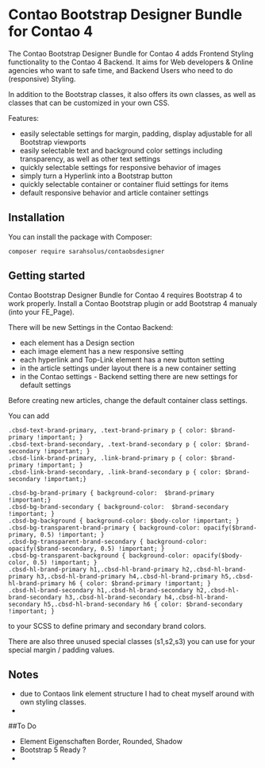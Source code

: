 # Contao Bootstrap Designer Bundle for Contao 4

The Contao Bootstrap Designer Bundle for Contao 4 adds Frontend Styling functionality to the Contao 4 Backend.
It aims for Web developers & Online agencies who want to safe time, and Backend Users who need to do (responsive) Styling. 

In addition to the Bootstrap classes, it also offers its own classes, as well as classes that can be customized in your own CSS.

Features:
- easily selectable settings for margin, padding, display adjustable for all Bootstrap viewports
- easily selectable text and background color settings including transparency, as well as other text settings
- quickly selectable settings for responsive behavior of images
- simply turn a Hyperlink into a Bootstrap button
- quickly selectable container or container fluid settings for items
- default responsive behavior and article container settings

## Installation

You can install the package with Composer:

```
composer require sarahsolus/contaobsdesigner
```

## Getting started

Contao Bootstrap Designer Bundle for Contao 4 requires Bootstrap 4 to work properly.
Install a Contao Bootstrap plugin or add Bootstrap 4 manualy (into your FE_Page).

There will be new Settings in the Contao Backend:

- each element has a Design section
- each image element has a new responsive setting
- each hyperlink and Top-Link element has a new button setting
- in the article settings under layout there is a new container setting
- in the Contao settings - Backend setting there are new settings for default settings


Before creating new articles, change the default container class settings.




You can add

```
.cbsd-text-brand-primary, .text-brand-primary p { color: $brand-primary !important; }
.cbsd-text-brand-secondary, .text-brand-secondary p { color: $brand-secondary !important; }
.cbsd-link-brand-primary, .link-brand-primary p { color: $brand-primary !important; }
.cbsd-link-brand-secondary, .link-brand-secondary p { color: $brand-secondary !important;}

.cbsd-bg-brand-primary { background-color:  $brand-primary !important;}
.cbsd-bg-brand-secondary { background-color:  $brand-secondary !important; }
.cbsd-bg-background { background-color: $body-color !important; }
.cbsd-bg-transparent-brand-primary { background-color: opacify($brand-primary, 0.5) !important; }
.cbsd-bg-transparent-brand-secondary { background-color: opacify($brand-secondary, 0.5) !important; }
.cbsd-bg-transparent-background { background-color: opacify($body-color, 0.5) !important; }
.cbsd-hl-brand-primary h1,.cbsd-hl-brand-primary h2,.cbsd-hl-brand-primary h3,.cbsd-hl-brand-primary h4,.cbsd-hl-brand-primary h5,.cbsd-hl-brand-primary h6 { color: $brand-primary !important; }
.cbsd-hl-brand-secondary h1,.cbsd-hl-brand-secondary h2,.cbsd-hl-brand-secondary h3,.cbsd-hl-brand-secondary h4,.cbsd-hl-brand-secondary h5,.cbsd-hl-brand-secondary h6 { color: $brand-secondary !important; }
```

to your SCSS to define primary and secondary brand colors.

There are also three unused special classes (s1,s2,s3) you can use for your special margin / padding values.

## Notes

- due to Contaos link element structure I had to cheat myself around with own styling classes. 
- 


##To Do

- Element Eigenschaften Border, Rounded, Shadow
- Bootstrap 5 Ready ?
- 












